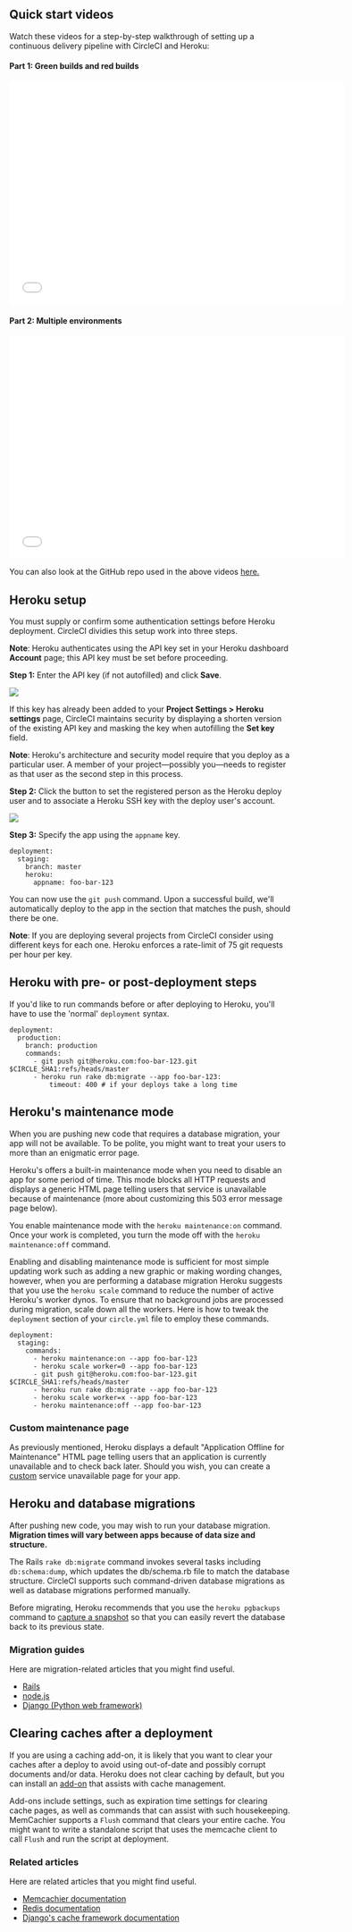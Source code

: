 <!--

title: Continuous Deployment with Heroku
last_updated: May 7, 2013

-->

## Quick start videos

Watch these videos for a step-by-step walkthrough of setting up a continuous delivery
pipeline with CircleCI and Heroku:

#### Part 1: Green builds and red builds

<div class="embed-responsive embed-responsive-16by9">
  <iframe class="embed-responsive-item" src='//www.youtube.com/embed/Hfs_1yuWDf4?rel=0' width='600' height='400' frameborder='0' allowfullscreen></iframe>
</div>

#### Part 2: Multiple environments

<div class="embed-responsive embed-responsive-16by9">
  <iframe class="embed-responsive-item" src='//www.youtube.com/embed/YtvKVfjKGWw?rel=0' width='600' height='400' frameborder='0' allowfullscreen></iframe>
</div>

You can also look at the GitHub repo used in the above videos
[here.](https://github.com/circleci/heroku-cd)

## Heroku setup

You must supply or confirm some authentication settings before Heroku deployment.
CircleCI dividies this setup work into three steps.

**Note**: Heroku authenticates using the API key set in your Heroku dashboard **Account** page;
this API key must be set before proceeding.

**Step 1:**
Enter the API key (if not autofilled) and click **Save**.

![](asset://img/docs/heroku-step1.png)

If this key has already been added to your **Project Settings > Heroku settings** page,
CircleCI maintains security by displaying a shorten version of the existing API key
and masking the key when autofilling the **Set key** field.

**Note**: Heroku's architecture and security model require that you deploy as a particular user.
A member of your project&mdash;possibly you&mdash;needs to register as that user as the second step in this process.

**Step 2:**
Click the button to set the registered person as the Heroku deploy user
and to associate a Heroku SSH key with the deploy user's account.

![](asset://img/docs/heroku-step2.png)

**Step 3:**
Specify the app using the
`appname`
key.

```
deployment:
  staging:
    branch: master
    heroku:
      appname: foo-bar-123
```

You can now use the `git push` command.
Upon a successful build, we'll automatically deploy to the app in the section that matches the push, should there be one.

**Note**: If you are deploying several projects from CircleCI consider
using different keys for each one. Heroku enforces a rate-limit of 75 git
requests per hour per key.

<h2 id="pre-or-post">Heroku with pre- or post-deployment steps</h2>

If you'd like to run commands before or after deploying to Heroku, you'll have to use the 'normal' `deployment` syntax.

```
deployment:
  production:
    branch: production
    commands:
      - git push git@heroku.com:foo-bar-123.git $CIRCLE_SHA1:refs/heads/master
      - heroku run rake db:migrate --app foo-bar-123:
          timeout: 400 # if your deploys take a long time
```

<h2 id="maintenance-mode">Heroku's maintenance mode</h2>

When you are pushing new code that requires a database migration, your app will not be available.
To be  polite, you might want to treat your users to more than an enigmatic error page.

Heroku's offers a built-in maintenance mode when you need to disable an app for some period of time.
This mode blocks all HTTP requests and displays a generic HTML page telling users that service is unavailable because of maintenance (more about customizing this 503 error message page below).

You enable maintenance mode with the `heroku maintenance:on` command.
Once your work is completed, you turn the mode off with the `heroku maintenance:off`
command.

Enabling and disabling maintenance mode is sufficient for most simple updating work such as adding a new graphic or making wording changes,
however, when you are performing a database migration Heroku suggests that you use the
`heroku scale` command to reduce the number of active Heroku's worker dynos.
To ensure that no background jobs are processed during migration, scale down all the workers.
Here is how to tweak the `deployment`
section of your `circle.yml` file to employ these commands.

```
deployment:
  staging:
    commands:
      - heroku maintenance:on --app foo-bar-123
      - heroku scale worker=0 --app foo-bar-123
      - git push git@heroku.com:foo-bar-123.git $CIRCLE_SHA1:refs/heads/master
      - heroku run rake db:migrate --app foo-bar-123
      - heroku scale worker=x --app foo-bar-123
      - heroku maintenance:off --app foo-bar-123
```

### Custom maintenance page

As previously mentioned, Heroku displays a default "Application Offline for Maintenance" HTML page telling users that an application is currently unavailable and to check back later.
Should you wish, you can create a
[custom](http://devcenter.heroku.com/articles/error-pages#customize-pages)
service unavailable page for your app.

<h2 id="migrations">Heroku and database migrations</h2>

After pushing new code, you may wish to run your database migration.
**Migration times will vary between apps because of data size and structure.**

The Rails `rake db:migrate` command invokes several tasks including
` db:schema:dump`, which updates the db/schema.rb file to match the database structure.
CircleCI supports such command-driven database migrations as well as database migrations performed manually.

Before migrating, Heroku recommends that you use the `heroku pgbackups`
command to
[capture a snapshot](http://devcenter.heroku.com/articles/migrate-heroku-postgres-with-pgbackups#capture-source-snapshot)
so that you can easily revert the database back to its previous state.

### Migration guides

Here are migration-related articles that you might find useful.

*   [Rails](http://guides.rubyonrails.org/migrations.html)
*   [node.js](http://github.com/nearinfinity/node-db-migrate#readme)
*   [Django (Python web framework)](http://djangopro.com/2011/01/django-database-migration-tool-south-explained)

<h2 id="caches">Clearing caches after a deployment</h2>

If you are using a caching add-on,
it is likely that you want to clear your caches after a deploy to avoid using out-of-date and possibly corrupt documents and/or data.
Heroku does not clear caching by default, but you can install an
[add-on](http://addons.heroku.com/#caching) that assists with cache management.

Add-ons include settings, such as expiration time settings for clearing cache pages,
as well as commands that can assist with such housekeeping.
MemCachier supports a `Flush` command that clears your entire cache.
You might want to write a standalone script that uses the memcache client to call
`Flush` and run the script at deployment.

### Related articles

Here are related articles that you might find useful.

*   [Memcachier documentation](http://devcenter.heroku.com/articles/memcachier#getting-started)
*   [Redis documentation](http://redis.io/documentation)
*   [Django's cache framework documentation](http://docs.djangoproject.com/en/1.5/topics/cache)

